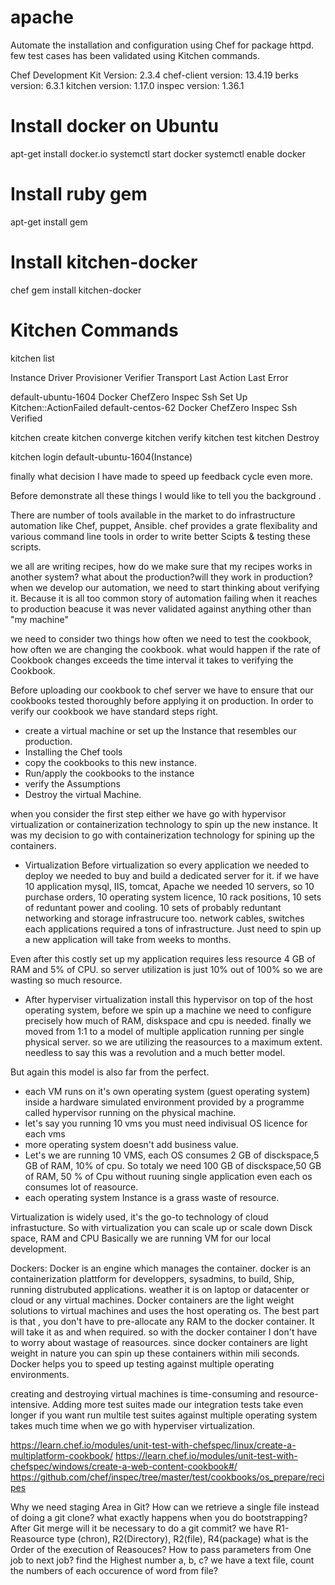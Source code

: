 # apache

Automate the installation and configuration using Chef for package httpd.
few test cases has been  validated  using Kitchen commands.

Chef Development Kit Version: 2.3.4
chef-client version: 13.4.19
berks version: 6.3.1
kitchen version: 1.17.0
inspec version: 1.36.1

# Install docker on Ubuntu
apt-get install docker.io
systemctl start docker
systemctl enable docker

# Install ruby gem 
apt-get install gem

# Install kitchen-docker
chef gem install kitchen-docker

# Kitchen Commands
kitchen list

Instance           Driver  Provisioner  Verifier  Transport  Last Action  Last Error

default-ubuntu-1604  Docker  ChefZero     Inspec    Ssh        Set Up       Kitchen::ActionFailed
default-centos-62    Docker  ChefZero     Inspec    Ssh        Verified     <None>

kitchen create
kitchen converge
kitchen verify
kitchen test
kitchen Destroy

kitchen login default-ubuntu-1604(Instance)
 
 



finally what decision I have made to speed up feedback cycle  even more.

Before demonstrate all these things I would like  to tell you the background  .

There are number of tools available  in the market to do  infrastructure automation like Chef, puppet, Ansible.
chef provides a grate flexibality and various command line tools  in order to write better Scipts & testing these scripts.

we all are writing recipes, how do we make sure that my recipes works in another system? what about the production?will they work in production?
when we develop our automation, we need to start thinking about verifying it. 
Because it is all too common story of automation failing  when it  reaches to production beacuse it was never validated against anything other than "my machine"

we need to consider two things how often we need to test the cookbook, how often we are changing the cookbook.
what would happen if the rate of Cookbook changes exceeds the time interval it takes to verifying the Cookbook.

Before uploading our cookbook to chef server we have to ensure that our cookbooks tested thoroughly before applying it on production.
In order to verify our  cookbook  we have standard steps right.

- create a virtual machine or set up the Instance that resembles our production.
- Installing the Chef tools
- copy the cookbooks to this new instance.
- Run/apply the cookbooks to the instance
- verify the Assumptions 
- Destroy the virtual Machine.

when you consider the first step either we have go with hypervisor virtualization or containerization technology to spin up the new instance.
It was my decision to go with containerization technology  for  spining up the containers. 

 - Virtualization
Before virtualization so every application we needed to deploy we needed to buy and build a dedicated  server for it.
if we have 10 application mysql, IIS, tomcat, Apache  we needed 10 servers, so 10 purchase orders, 10 operating system licence, 10 rack positions, 10 sets of reduntant power and cooling.
10 sets of probably reduntant networking and storage infrastrucure too. network cables, switches
each applications required a tons of infrastructure. Just need to spin up a new application will take from weeks to months.

Even after this costly set up my application requires  less resource  4 GB of RAM and 5% of CPU.
so server utilization is just 10% out of 100% so we are wasting so much resource.

- After hyperviser virtualization 
install this hypervisor on top of the  host operating system, before we spin up a machine we need to configure precisely how much of RAM, diskspace and cpu is needed.
finally we moved from 1:1   to a model of multiple application running per single physical server. so we are utilizing the reasources to a maximum extent.
needless to say this was a revolution and a much better model.

But again this model is also far from the perfect.
- each VM runs on it's own operating system (guest operating system) inside a hardware simulated environment provided by a programme called hypervisor running on the physical machine.
- let's say you running 10 vms  you must need indivisual OS licence for each vms
- more operating system doesn't add business value.
- Let's we are running 10 VMS, each OS consumes 2 GB of disckspace,5 GB of RAM, 10% of cpu. So totaly we need 100 GB of disckspace,50 GB of RAM, 50 % of Cpu 
 without ruuning single application even each os consumes lot of reasource.
- each operating system Instance is a grass waste of resource.

Virtualization is widely used, it's the  go-to technology of cloud infrastucture. So with virtualization you can scale up or scale down Disck space, RAM and CPU
Basically we are running VM for our local development. 

Dockers:
Docker is an engine which manages the container. docker is an containerization plattform  for developpers, sysadmins, to build, Ship, running distrubuted applications. 
weather it is on laptop or datacenter or cloud or any virtual machines.
Docker containers are the light weight solutions to virtual machines and uses the host operating os.
The best part is that , you don't have to pre-allocate any RAM to the docker container.
It will take it as and when required.
so with the docker container I don't have to worry about wastage of reasources.
since docker containers are light weight in nature  you can spin up these containers within mili seconds.
Docker helps you to speed up testing against multiple operating environments.

creating and destroying virtual machines is time-consuming and resource-intensive.
Adding more test suites made our integration tests take even longer
if you want run multile test suites against multiple operating system  takes much time when we go with hyperviser virtualization.



https://learn.chef.io/modules/unit-test-with-chefspec/linux/create-a-multiplatform-cookbook/
https://learn.chef.io/modules/unit-test-with-chefspec/windows/create-a-web-content-cookbook#/
https://github.com/chef/inspec/tree/master/test/cookbooks/os_prepare/recipes


Why we need staging Area in Git?
How can we retrieve a single file instead of doing a git clone?
what exactly happens when you do bootstrapping?
After Git merge will it be necessary to do a git commit?
we have R1-Reasource type (chron), R2(Directory), R2(file), R4(package) what is the Order of the execution of Reasouces?
How to pass parameters from One job to next job?
find the Highest number a, b, c?
we have a text file, count the numbers of each occurence of word from file?

